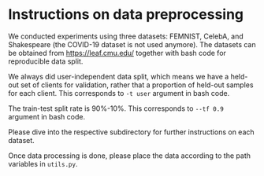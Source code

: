 # Instructions on data preprocessing

We conducted experiments using three datasets: FEMNIST, CelebA, and Shakespeare (the COVID-19 dataset is not used anymore). The datasets can be obtained from https://leaf.cmu.edu/ together with bash code for reproducible data split.

We always did user-independent data split, which means we have a held-out set of clients for validation, rather that a proportion of held-out samples for each client. This corresponds to `-t user` argument in bash code.

The train-test split rate is 90%-10%. This corresponds to `--tf 0.9` argument in bash code.

Please dive into the respective subdirectory for further instructions on each dataset.

Once data processing is done, please place the data according to the path variables in `utils.py`.